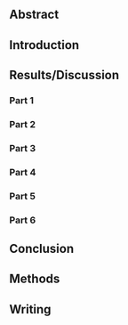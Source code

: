 
## Abstract

## Introduction

## Results/Discussion

### Part 1

### Part 2

### Part 3

### Part 4

### Part 5

### Part 6

## Conclusion

## Methods

## Writing
